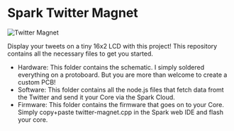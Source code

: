 Spark Twitter Magnet
==============

![Twitter Magnet](https://raw2.github.com/particle-iot/twitter-magnet/master/twitter-magnet.jpg)

Display your tweets on a tiny 16x2 LCD with this project! This repository contains all the necessary files to get you started.

  * Hardware: This folder contains the schematic. I simply soldered everything on a protoboard. But you are more than welcome to create a custom PCB!
  * Software: This folder contains all the node.js files that fetch data fromt the Twitter and send it your Core via the Spark Cloud.
  * Firmware: This folder contains the firmware that goes on to your Core. Simply copy+paste twitter-magnet.cpp in the Spark web IDE and flash your core.
  

